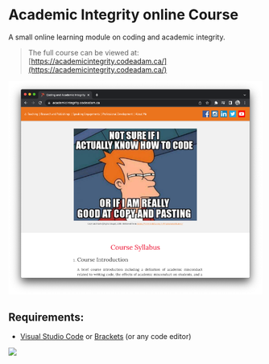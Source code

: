 # Academic Integrity online Course

A small online learning module on coding and academic integrity. 

> The full course can be viewed at:  
> [https://academicintegrity.codeadam.ca/](https://academicintegrity.codeadam.ca/)

![Academic Integrity](_readme/screenshot-academic.png)

## Requirements:

* [Visual Studio Code](https://code.visualstudio.com/) or [Brackets](http://brackets.io/) (or any code editor)

<a href="https://codeadam.ca">
<img src="https://codeadam.ca/images/code-block.png" width="100">
</a>
